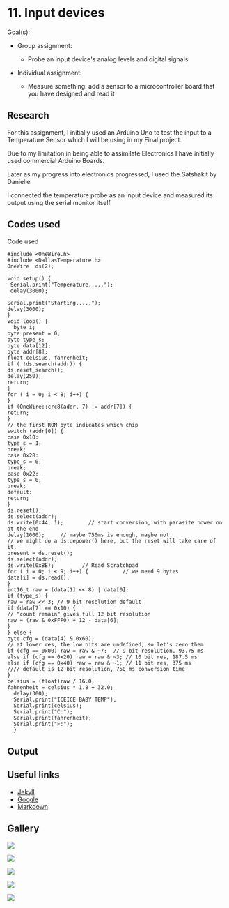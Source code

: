 # 11. Input devices

Goal(s):

- Group assignment:
  - Probe an input device's analog levels and digital signals

- Individual assignment:
  - Measure something: add a sensor to a microcontroller board that you have designed and read it

## Research

For this assignment, I initially used an Arduino Uno to test the input to a Temperature Sensor which I will be using in my Final project.

Due to my limitation in being able to assimilate Electronics I have initially used commercial Arduino Boards.

Later as my progress into electronics progressed, I used the Satshakit by Danielle

I connected the temperature probe as an input device and measured its output using the serial monitor itself

## Codes used

Code used

```
#include <OneWire.h>
#include <DallasTemperature.h>
OneWire  ds(2);

void setup() {
 Serial.print("Temperature.....");
 delay(3000);

Serial.print("Starting.....");
delay(3000);
}
void loop() {
  byte i;
byte present = 0;
byte type_s;
byte data[12];
byte addr[8];
float celsius, fahrenheit;
if ( !ds.search(addr)) {
ds.reset_search();
delay(250);
return;
}
for ( i = 0; i < 8; i++) {
}
if (OneWire::crc8(addr, 7) != addr[7]) {
return;
}
// the first ROM byte indicates which chip
switch (addr[0]) {
case 0x10:
type_s = 1;
break;
case 0x28:
type_s = 0;
break;
case 0x22:
type_s = 0;
break;
default:
return;
}
ds.reset();
ds.select(addr);
ds.write(0x44, 1);        // start conversion, with parasite power on at the end
delay(1000);     // maybe 750ms is enough, maybe not
// we might do a ds.depower() here, but the reset will take care of it.
present = ds.reset();
ds.select(addr);
ds.write(0xBE);         // Read Scratchpad
for ( i = 0; i < 9; i++) {           // we need 9 bytes
data[i] = ds.read();
}
int16_t raw = (data[1] << 8) | data[0];
if (type_s) {
raw = raw << 3; // 9 bit resolution default
if (data[7] == 0x10) {
// "count remain" gives full 12 bit resolution
raw = (raw & 0xFFF0) + 12 - data[6];
}
} else {
byte cfg = (data[4] & 0x60);
// at lower res, the low bits are undefined, so let's zero them
if (cfg == 0x00) raw = raw & ~7;  // 9 bit resolution, 93.75 ms
else if (cfg == 0x20) raw = raw & ~3; // 10 bit res, 187.5 ms
else if (cfg == 0x40) raw = raw & ~1; // 11 bit res, 375 ms
//// default is 12 bit resolution, 750 ms conversion time
}
celsius = (float)raw / 16.0;
fahrenheit = celsius * 1.8 + 32.0;
  delay(300);
  Serial.print("ICEICE BABY TEMP");
  Serial.print(celsius);
  Serial.print("C:");
  Serial.print(fahrenheit);
  Serial.print("F:");
  }
```

## Output

## Useful links

- [Jekyll](http://jekyll.org)
- [Google](http://google.com)
- [Markdown](https://en.wikipedia.org/wiki/Markdown)



## Gallery

![](../images/week11/1A.png)

![](../images/week11/1B.png)

![](../images/week11/1C.png)

![](../images/week11/1D.jpg)

![](../images/week11/1E.jpg)
